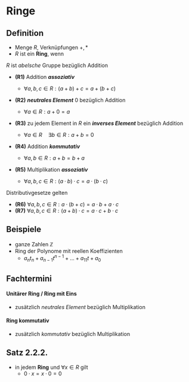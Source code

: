 # Ringe

## Definition
- Menge $R$, Verknüpfungen $+,*$ 
- $R$ ist ein **Ring**, wenn

$R$ ist *abelsche* Gruppe bezüglich Addition
- **(R1)** Addition ***assoziativ***
	- $∀a, b, c ∈ R : (a + b) + c = a + (b + c)$
- **(R2)** ***neutrales Element*** $0$ bezüglich Addition
	- $∀a ∈ R: a + 0 = a$
- **(R3)** zu jedem Element in $R$ ein ***inverses Element*** bezüglich Addition
	- $∀a ∈ R \quad ∃b ∈ R: a + b = 0$
- **(R4)** Addition ***kommutativ***
	- $∀a, b ∈ R: a + b = b + a$

- **(R5)** Multiplikation ***assoziativ*** 
	- $∀a, b, c ∈ R: (a · b) · c = a · (b · c)$

Distributivgesetze gelten
- **(R6)** $∀a, b, c ∈ R: a · (b + c) = a · b + a · c$
- **(R7)** $∀a, b, c ∈ R: (a + b) · c = a · c + b · c$

## Beispiele
- ganze Zahlen $\mathbb{Z}$
- Ring der Polynome mit reellen Koeffizienten
	- $a_nt_n + a_{n−1}t^{n−1} + . . . + a_11t + a_0$

## Fachtermini
#### Unitärer Ring / Ring mit Eins
- zusätzlich *neutrales Element* bezüglich Multiplikation
#### Ring kommutativ
- zusätzlich *kommutativ* bezüglich Multiplikation

## Satz 2.2.2.
- in jedem **Ring** und $\forall x \in R$ gilt
	- $0 · x = x · 0 = 0$
